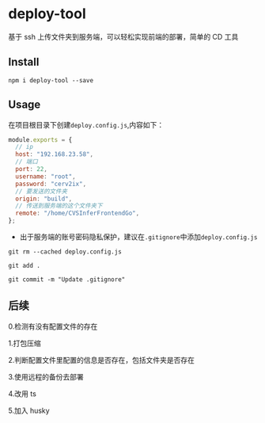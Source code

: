 # deploy-tool

基于 ssh 上传文件夹到服务端，可以轻松实现前端的部署，简单的 CD 工具

## Install

```
npm i deploy-tool --save
```

## Usage

在项目根目录下创建`deploy.config.js`,内容如下：

```js
module.exports = {
  // ip
  host: "192.168.23.58",
  // 端口
  port: 22,
  username: "root",
  password: "cerv2ix",
  // 要发送的文件夹
  origin: "build",
  // 传送到服务端的这个文件夹下
  remote: "/home/CVSInferFrontendGo",
};
```

- 出于服务端的账号密码隐私保护，建议在`.gitignore`中添加`deploy.config.js`

```
git rm --cached deploy.config.js

git add .

git commit -m "Update .gitignore"

```

## 后续

0.检测有没有配置文件的存在

1.打包压缩

2.判断配置文件里配置的信息是否存在，包括文件夹是否存在

3.使用远程的备份去部署

4.改用 ts

5.加入 husky
